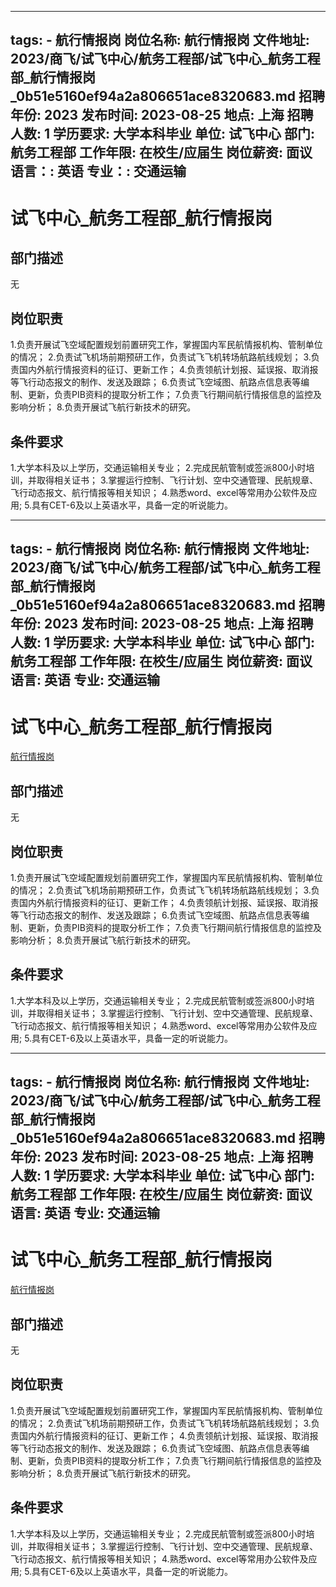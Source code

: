 
---
tags:
    - 航行情报岗
岗位名称: 航行情报岗
文件地址: 2023/商飞/试飞中心/航务工程部/试飞中心_航务工程部_航行情报岗_0b51e5160ef94a2a806651ace8320683.md
招聘年份: 2023
发布时间: 2023-08-25
地点: 上海
招聘人数: 1
学历要求: 大学本科毕业
单位: 试飞中心
部门: 航务工程部
工作年限: 在校生/应届生
岗位薪资: 面议
语言：: 英语
专业：: 交通运输
---

# 试飞中心_航务工程部_航行情报岗

## 部门描述

无

## 岗位职责

1.负责开展试飞空域配置规划前置研究工作，掌握国内军民航情报机构、管制单位的情况；
 2.负责试飞机场前期预研工作，负责试飞飞机转场航路航线规划；
 3.负责国内外航行情报资料的征订、更新工作；
 4.负责领航计划报、延误报、取消报等飞行动态报文的制作、发送及跟踪；
 6.负责试飞空域图、航路点信息表等编制、更新，负责PIB资料的提取分析工作；
 7.负责飞行期间航行情报信息的监控及影响分析；
 8.负责开展试飞航行新技术的研究。

 ## 条件要求

1.大学本科及以上学历，交通运输相关专业；
 2.完成民航管制或签派800小时培训，并取得相关证书；
 3.掌握运行控制、飞行计划、空中交通管理、民航规章、飞行动态报文、航行情报等相关知识；
 4.熟悉word、excel等常用办公软件及应用; 5.具有CET-6及以上英语水平，具备一定的听说能力。

---
tags:
    - 航行情报岗
岗位名称: 航行情报岗
文件地址: 2023/商飞/试飞中心/航务工程部/试飞中心_航务工程部_航行情报岗_0b51e5160ef94a2a806651ace8320683.md
招聘年份: 2023
发布时间: 2023-08-25
地点: 上海
招聘人数: 1
学历要求: 大学本科毕业
单位: 试飞中心
部门: 航务工程部
工作年限: 在校生/应届生
岗位薪资: 面议
语言: 英语
专业: 交通运输
---

# 试飞中心_航务工程部_航行情报岗

[航行情报岗](http://zhaopin.comac.cc/zp/ct/out/position/positionDetail?planid=0b51e5160ef94a2a806651ace8320683)

## 部门描述

无

## 岗位职责

1.负责开展试飞空域配置规划前置研究工作，掌握国内军民航情报机构、管制单位的情况；
 2.负责试飞机场前期预研工作，负责试飞飞机转场航路航线规划；
 3.负责国内外航行情报资料的征订、更新工作；
 4.负责领航计划报、延误报、取消报等飞行动态报文的制作、发送及跟踪；
 6.负责试飞空域图、航路点信息表等编制、更新，负责PIB资料的提取分析工作；
 7.负责飞行期间航行情报信息的监控及影响分析；
 8.负责开展试飞航行新技术的研究。

 ## 条件要求

1.大学本科及以上学历，交通运输相关专业；
 2.完成民航管制或签派800小时培训，并取得相关证书；
 3.掌握运行控制、飞行计划、空中交通管理、民航规章、飞行动态报文、航行情报等相关知识；
 4.熟悉word、excel等常用办公软件及应用; 5.具有CET-6及以上英语水平，具备一定的听说能力。

---
tags:
    - 航行情报岗
岗位名称: 航行情报岗
文件地址: 2023/商飞/试飞中心/航务工程部/试飞中心_航务工程部_航行情报岗_0b51e5160ef94a2a806651ace8320683.md
招聘年份: 2023
发布时间: 2023-08-25
地点: 上海
招聘人数: 1
学历要求: 大学本科毕业
单位: 试飞中心
部门: 航务工程部
工作年限: 在校生/应届生
岗位薪资: 面议
语言: 英语
专业: 交通运输
---

# 试飞中心_航务工程部_航行情报岗

[航行情报岗](http://zhaopin.comac.cc/zp/ct/out/position/positionDetail?planid=0b51e5160ef94a2a806651ace8320683)


## 部门描述

无

## 岗位职责

1.负责开展试飞空域配置规划前置研究工作，掌握国内军民航情报机构、管制单位的情况；
 2.负责试飞机场前期预研工作，负责试飞飞机转场航路航线规划；
 3.负责国内外航行情报资料的征订、更新工作；
 4.负责领航计划报、延误报、取消报等飞行动态报文的制作、发送及跟踪；
 6.负责试飞空域图、航路点信息表等编制、更新，负责PIB资料的提取分析工作；
 7.负责飞行期间航行情报信息的监控及影响分析；
 8.负责开展试飞航行新技术的研究。

 ## 条件要求

1.大学本科及以上学历，交通运输相关专业；
 2.完成民航管制或签派800小时培训，并取得相关证书；
 3.掌握运行控制、飞行计划、空中交通管理、民航规章、飞行动态报文、航行情报等相关知识；
 4.熟悉word、excel等常用办公软件及应用; 5.具有CET-6及以上英语水平，具备一定的听说能力。

